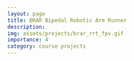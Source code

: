 ```yaml
---
layout: page
title: BRAR Bipedal Robotic Arm Runner
description: 
img: assets/projects/brar_rrt_fpv.gif
importance: 4
category: course projects
---
```



